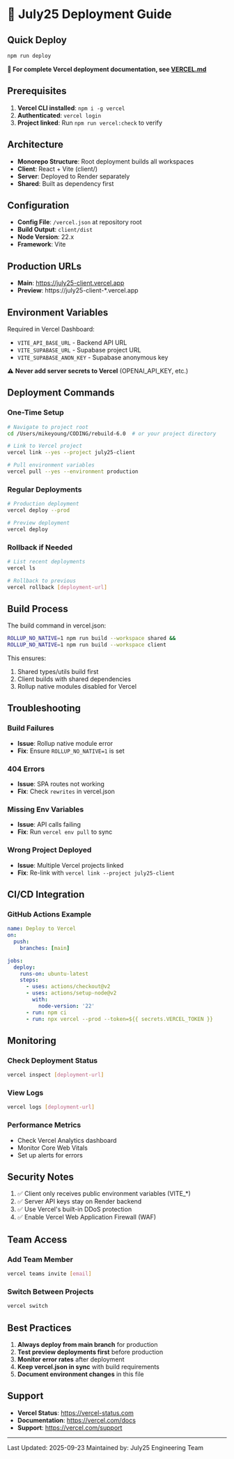# 🚀 July25 Deployment Guide

## Quick Deploy

```bash
npm run deploy
```

**📖 For complete Vercel deployment documentation, see [VERCEL.md](VERCEL.md)**

## Prerequisites

1. **Vercel CLI installed**: `npm i -g vercel`
2. **Authenticated**: `vercel login`
3. **Project linked**: Run `npm run vercel:check` to verify

## Architecture

- **Monorepo Structure**: Root deployment builds all workspaces
- **Client**: React + Vite (client/)
- **Server**: Deployed to Render separately
- **Shared**: Built as dependency first

## Configuration

- **Config File**: `/vercel.json` at repository root
- **Build Output**: `client/dist`
- **Node Version**: 22.x
- **Framework**: Vite

## Production URLs

- **Main**: https://july25-client.vercel.app
- **Preview**: https://july25-client-*.vercel.app

## Environment Variables

Required in Vercel Dashboard:
- `VITE_API_BASE_URL` - Backend API URL
- `VITE_SUPABASE_URL` - Supabase project URL
- `VITE_SUPABASE_ANON_KEY` - Supabase anonymous key

⚠️ **Never add server secrets to Vercel** (OPENAI_API_KEY, etc.)

## Deployment Commands

### One-Time Setup
```bash
# Navigate to project root
cd /Users/mikeyoung/CODING/rebuild-6.0  # or your project directory

# Link to Vercel project
vercel link --yes --project july25-client

# Pull environment variables
vercel pull --yes --environment production
```

### Regular Deployments
```bash
# Production deployment
vercel deploy --prod

# Preview deployment
vercel deploy
```

### Rollback if Needed
```bash
# List recent deployments
vercel ls

# Rollback to previous
vercel rollback [deployment-url]
```

## Build Process

The build command in vercel.json:
```bash
ROLLUP_NO_NATIVE=1 npm run build --workspace shared &&
ROLLUP_NO_NATIVE=1 npm run build --workspace client
```

This ensures:
1. Shared types/utils build first
2. Client builds with shared dependencies
3. Rollup native modules disabled for Vercel

## Troubleshooting

### Build Failures
- **Issue**: Rollup native module error
- **Fix**: Ensure `ROLLUP_NO_NATIVE=1` is set

### 404 Errors
- **Issue**: SPA routes not working
- **Fix**: Check `rewrites` in vercel.json

### Missing Env Variables
- **Issue**: API calls failing
- **Fix**: Run `vercel env pull` to sync

### Wrong Project Deployed
- **Issue**: Multiple Vercel projects linked
- **Fix**: Re-link with `vercel link --project july25-client`

## CI/CD Integration

### GitHub Actions Example
```yaml
name: Deploy to Vercel
on:
  push:
    branches: [main]

jobs:
  deploy:
    runs-on: ubuntu-latest
    steps:
      - uses: actions/checkout@v2
      - uses: actions/setup-node@v2
        with:
          node-version: '22'
      - run: npm ci
      - run: npx vercel --prod --token=${{ secrets.VERCEL_TOKEN }}
```

## Monitoring

### Check Deployment Status
```bash
vercel inspect [deployment-url]
```

### View Logs
```bash
vercel logs [deployment-url]
```

### Performance Metrics
- Check Vercel Analytics dashboard
- Monitor Core Web Vitals
- Set up alerts for errors

## Security Notes

1. ✅ Client only receives public environment variables (VITE_*)
2. ✅ Server API keys stay on Render backend
3. ✅ Use Vercel's built-in DDoS protection
4. ✅ Enable Vercel Web Application Firewall (WAF)

## Team Access

### Add Team Member
```bash
vercel teams invite [email]
```

### Switch Between Projects
```bash
vercel switch
```

## Best Practices

1. **Always deploy from main branch** for production
2. **Test preview deployments first** before production
3. **Monitor error rates** after deployment
4. **Keep vercel.json in sync** with build requirements
5. **Document environment changes** in this file

## Support

- **Vercel Status**: https://vercel-status.com
- **Documentation**: https://vercel.com/docs
- **Support**: https://vercel.com/support

---

Last Updated: 2025-09-23
Maintained by: July25 Engineering Team
